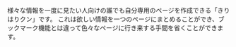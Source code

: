 様々な情報を一度に見たい人向けの誰でも自分専用のページを作成できる「きりはりクン」です。
これは欲しい情報を一つのページにまとめることができ、ブックマーク機能とは違って色々なページに行き来する手間を省くことができます。
